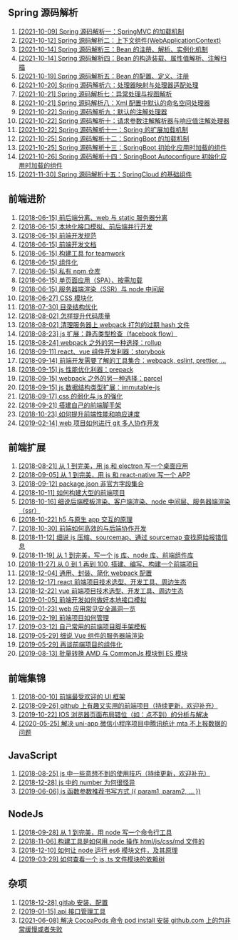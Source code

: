 ## Spring 源码解析

1. [\[2021-10-09\] Spring 源码解析一：SpringMVC 的加载机制](spring/1.md)
1. [\[2021-10-12\] Spring 源码解析二：上下文组件(WebApplicationContext)](spring/2.md)
1. [\[2021-10-14\] Spring 源码解析三：Bean 的注册、解析、实例化机制](spring/3.md)
1. [\[2021-10-14\] Spring 源码解析四：Bean 的构造装载、属性值解析、注解扫描](spring/4.md)
1. [\[2021-10-19\] Spring 源码解析五：Bean 的配置、定义、注册](spring/5.md)
1. [\[2021-10-20\] Spring 源码解析六：处理器映射与处理器适配处理](spring/6.md)
1. [\[2021-10-21\] Spring 源码解析七：异常处理与视图解析](spring/7.md)
1. [\[2021-10-21\] Spring 源码解析八：Xml 配置中默认的命名空间处理器](spring/8.md)
1. [\[2021-10-22\] Spring 源码解析九：默认的注解处理器](spring/9.md)
1. [\[2021-10-22\] Spring 源码解析十：请求参数注解解析器与响应值注解处理器](spring/10.md)
1. [\[2021-10-22\] Spring 源码解析十一：Spring 的扩展加载机制](spring/11.md)
1. [\[2021-10-25\] Spring 源码解析十二：SpringBoot 的加载机制](spring/12.md)
1. [\[2021-10-25\] Spring 源码解析十三：SpringBoot 初始化应用时加载的组件](spring/13.md)
1. [\[2021-10-26\] Spring 源码解析十四：SpringBoot Autoconfigure 初始化应用时加载的组件](spring/14.md)
1. [\[2021-11-30\] Spring 源码解析十五：SpringCloud 的基础组件](spring/15.md)

## 前端进阶

1. [\[2018-06-15\] 前后端分离、web 与 static 服务器分离](web-advance/1.md)
1. [\[2018-06-15\] 本地化接口模拟、前后端并行开发](web-advance/2.md)
1. [\[2018-06-15\] 前端开发规范](web-advance/3.md)
1. [\[2018-06-15\] 前端开发文档](web-advance/4.md)
1. [\[2018-06-15\] 构建工具 for teamwork](web-advance/5.md)
1. [\[2018-06-15\] 组件化](web-advance/6.md)
1. [\[2018-06-15\] 私有 npm 仓库](web-advance/7.md)
1. [\[2018-06-15\] 单页面应用（SPA）、按需加载](web-advance/8.md)
1. [\[2018-06-15\] 服务器端渲染（SSR）与 node 中间层](web-advance/9.md)
1. [\[2018-06-27\] CSS 模块化](web-advance/10.md)
1. [\[2018-07-30\] 目录结构优化](web-advance/11.md)
1. [\[2018-08-02\] 怎样提升代码质量](web-advance/12.md)
1. [\[2018-08-02\] 清理服务器上 webpack 打包的过期 hash 文件](web-advance/13.md)
1. [\[2018-08-23\] js 扩展：静态类型检查（facebook flow）](web-advance/14.md)
1. [\[2018-08-24\] webpack 之外的另一种选择：rollup](web-advance/15.md)
1. [\[2018-09-11\] react、vue 组件开发利器：storybook](web-advance/16.md)
1. [\[2018-09-14\] 前端开发需要了解的工具集合：webpack, eslint, prettier, ...](web-advance/17.md)
1. [\[2018-09-15\] js 性能优化利器：prepack](web-advance/18.md)
1. [\[2018-09-15\] webpack 之外的另一种选择：parcel](web-advance/19.md)
1. [\[2018-09-15\] js 数据结构类型扩展：immutable-js](web-advance/20.md)
1. [\[2018-09-17\] css 的弱化与 js 的强化](web-advance/21.md)
1. [\[2018-09-21\] 搭建自己的前端脚手架](web-advance/22.md)
1. [\[2018-10-23\] 如何提升前端性能和响应速度](web-advance/23.md)
1. [\[2019-02-14\] web 项目如何进行 git 多人协作开发](web-advance/24.md)

## 前端扩展

1. [\[2018-08-21\] 从 1 到完美，用 js 和 electron 写一个桌面应用](web-extend/1.md)
1. [\[2018-09-05\] 从 1 到完美，用 js 和 react-native 写一个 APP](web-extend/2.md)
1. [\[2018-09-12\] package.json 非官方字段集合](web-extend/3.md)
1. [\[2018-10-11\] 如何构建大型的前端项目](web-extend/4.md)
1. [\[2018-10-16\] 细说后端模板渲染、客户端渲染、node 中间层、服务器端渲染（ssr）](web-extend/5.md)
1. [\[2018-10-22\] h5 与原生 app 交互的原理](web-extend/6.md)
1. [\[2018-10-30\] 前端如何高效的与后端协作开发](web-extend/7.md)
1. [\[2018-11-12\] 细说 js 压缩、sourcemap、通过 sourcemap 查找原始报错信息](web-extend/8.md)
1. [\[2018-11-19\] 从 1 到完美，写一个 js 库、node 库、前端组件库](web-extend/9.md)
1. [\[2018-11-27\] 从 0 到 1 再到 100, 搭建、编写、构建一个前端项目](web-extend/10.md)
1. [\[2018-12-04\] 通用、封装、简化 webpack 配置](web-extend/11.md)
1. [\[2018-12-17\] react 前端项目技术选型、开发工具、周边生态](web-extend/12.md)
1. [\[2018-12-22\] vue 前端项目技术选型、开发工具、周边生态](web-extend/13.md)
1. [\[2019-01-05\] 前端开发如何做好本地接口模拟](web-extend/14.md)
1. [\[2019-01-23\] web 应用常见安全漏洞一览](web-extend/15.md)
1. [\[2019-02-19\] 前端项目如何管理](web-extend/16.md)
1. [\[2019-03-12\] 自己常用的前端项目脚手架模板](web-extend/17.md)
1. [\[2019-05-29\] 细说 Vue 组件的服务器端渲染](web-extend/18.md)
1. [\[2019-05-29\] 再谈前端项目的组件化](web-extend/19.md)
1. [\[2019-08-13\] 批量转换 AMD 与 CommonJs 模块到 ES 模块](web-extend/20.md)

## 前端集锦

1. [\[2018-00-10\] 前端最受欢迎的 UI 框架](web-collect/1.md)
1. [\[2018-09-26\] github 上有趣又实用的前端项目（持续更新，欢迎补充）](web-collect/2.md)
1. [\[2019-10-22\] IOS 浏览器页面布局错位（如：点不到）的分析与解决](web-collect/3.md)
1. [\[2020-05-25\] 解决 uni-app 微信小程序项目中腾讯统计 mta 不上报数据的问题](web-collect/4.md)

## JavaScript

1. [\[2018-08-25\] js 中一些意想不到的使用技巧（持续更新，欢迎补充）](./javascript/1.md)
1. [\[2018-12-28\] js 中的 number 为何很怪异](./javascript/2.md)
1. [\[2019-06-06\] js 函数参数推荐书写方式 ({ param1, param2, ... })](./javascript/3.md)

## NodeJs

1. [\[2018-09-28\] 从 1 到完美，用 node 写一个命令行工具](nodejs/1.md)
1. [\[2018-11-06\] 构建工具是如何用 node 操作 html/js/css/md 文件的](nodejs/2.md)
1. [\[2018-12-10\] 如何让 node 运行 es6 模块文件，及其原理](nodejs/3.md)
1. [\[2019-03-29\] 如何查看一个 js, ts 文件模块的依赖树](nodejs/4.md)

## 杂项

1. [\[2018-12-28\] gitlab 安装、配置](./misc/1.md)
1. [\[2019-01-15\] api 接口管理工具](./misc/2.md)
1. [\[2021-06-08\] 解决 CocoaPods 命令 pod install 安装 github.com 上的包非常缓慢或者失败](./misc/3.md)
